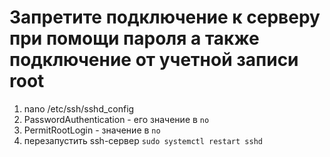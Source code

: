# Запретите подключение к серверу при помощи пароля а также подключение от учетной записи root

1. nano /etc/ssh/sshd_config
2. PasswordAuthentication - его значение в `no`
3. PermitRootLogin - значение в `no`
4. перезапустить ssh-сервер `sudo systemctl restart sshd`
